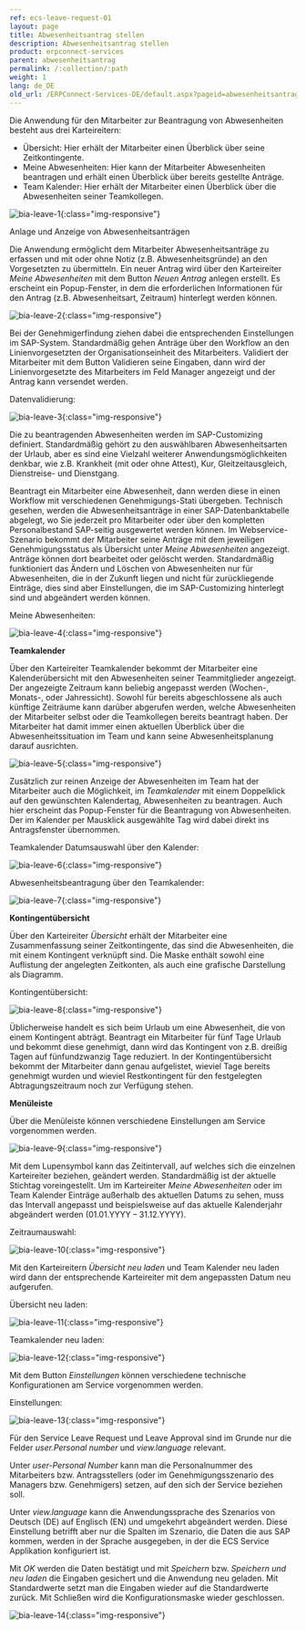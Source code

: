 ```yaml
---
ref: ecs-leave-request-01
layout: page
title: Abwesenheitsantrag stellen
description: Abwesenheitsantrag stellen
product: erpconnect-services
parent: abwesenheitsantrag
permalink: /:collection/:path
weight: 1
lang: de_DE
old_url: /ERPConnect-Services-DE/default.aspx?pageid=abwesenheitsantrag-stellen
---
```


Die Anwendung für den Mitarbeiter zur Beantragung von Abwesenheiten besteht aus drei Karteireitern:

- Übersicht: Hier erhält der Mitarbeiter einen Überblick über seine Zeitkontingente. 
- Meine Abwesenheiten: Hier kann der Mitarbeiter Abwesenheiten beantragen und erhält einen Überblick über bereits gestellte Anträge.
- Team Kalender: Hier erhält der Mitarbeiter einen Überblick über die Abwesenheiten seiner Teamkollegen. 

![bia-leave-1](/img/content/bia-leave-1.png){:class="img-responsive"}

Anlage und Anzeige von Abwesenheitsanträgen

Die Anwendung ermöglicht dem Mitarbeiter Abwesenheitsanträge zu erfassen und mit oder ohne Notiz (z.B. Abwesenheitsgründe) an den Vorgesetzten zu übermitteln. Ein neuer Antrag wird über den Karteireiter *Meine Abwesenheiten* mit dem Button *Neuen Antrag* anlegen erstellt. Es erscheint ein Popup-Fenster, in dem die erforderlichen Informationen für den Antrag (z.B. Abwesenheitsart, Zeitraum) hinterlegt werden können. 

![bia-leave-2](/img/content/bia-leave-2.png){:class="img-responsive"}

Bei der Genehmigerfindung ziehen dabei die entsprechenden Einstellungen im SAP-System. Standardmäßig gehen Anträge über den Workflow an den Linienvorgesetzten der Organisationseinheit des Mitarbeiters. Validiert der Mitarbeiter mit dem Button Validieren seine Eingaben, dann wird der Linienvorgesetzte des Mitarbeiters im Feld Manager angezeigt und der Antrag kann versendet werden.

Datenvalidierung:


![bia-leave-3](/img/content/bia-leave-3.png){:class="img-responsive"}

Die zu beantragenden Abwesenheiten werden im SAP-Customizing definiert. Standardmäßig gehört zu den auswählbaren Abwesenheitsarten der Urlaub, aber es sind eine Vielzahl weiterer Anwendungsmöglichkeiten denkbar, wie z.B. Krankheit (mit oder ohne Attest), Kur, Gleitzeitausgleich, Dienstreise- und Dienstgang.      

Beantragt ein Mitarbeiter eine Abwesenheit, dann werden diese in einen Workflow mit verschiedenen Genehmigungs-Stati übergeben. Technisch gesehen, werden die Abwesenheitsanträge in einer SAP-Datenbanktabelle abgelegt, wo Sie jederzeit pro Mitarbeiter oder über den kompletten Personalbestand SAP-seitig ausgewertet werden können. Im Webservice-Szenario bekommt der Mitarbeiter seine Anträge mit dem jeweiligen Genehmigungsstatus als Übersicht unter *Meine Abwesenheiten* angezeigt. 
Anträge können dort bearbeitet oder gelöscht werden. Standardmäßig funktioniert das Ändern und Löschen von Abwesenheiten nur für Abwesenheiten, die in der Zukunft liegen und nicht für zurückliegende Einträge, dies sind aber Einstellungen, die im SAP-Customizing hinterlegt sind und abgeändert werden können. 


Meine Abwesenheiten:

![bia-leave-4](/img/content/bia-leave-4.png){:class="img-responsive"}

**Teamkalender**

Über den Karteireiter Teamkalender bekommt der Mitarbeiter eine Kalenderübersicht mit den Abwesenheiten seiner Teammitglieder angezeigt. Der angezeigte Zeitraum kann beliebig angepasst werden (Wochen-, Monats-, oder Jahressicht). Sowohl für bereits abgeschlossene als auch künftige Zeiträume kann darüber abgerufen werden, welche Abwesenheiten der Mitarbeiter selbst oder die Teamkollegen bereits beantragt haben. Der Mitarbeiter hat damit immer einen aktuellen Überblick über die Abwesenheitssituation im Team und kann seine Abwesenheitsplanung darauf ausrichten.  


![bia-leave-5](/img/content/bia-leave-5.png){:class="img-responsive"}

Zusätzlich zur reinen Anzeige der Abwesenheiten im Team hat der Mitarbeiter auch die Möglichkeit, im *Teamkalender* mit einem Doppelklick auf den gewünschten Kalendertag, Abwesenheiten zu beantragen.  Auch hier erscheint das Popup-Fenster für die Beantragung von Abwesenheiten. Der im Kalender per Mausklick ausgewählte Tag wird dabei direkt ins Antragsfenster übernommen. 


Teamkalender Datumsauswahl über den Kalender:

![bia-leave-6](/img/content/bia-leave-6.png){:class="img-responsive"}

Abwesenheitsbeantragung über den Teamkalender:

![bia-leave-7](/img/content/bia-leave-7.png){:class="img-responsive"}

**Kontingentübersicht**

Über den Karteireiter *Übersicht* erhält der Mitarbeiter eine Zusammenfassung seiner Zeitkontingente, das sind die Abwesenheiten, die mit einem Kontingent verknüpft sind. Die Maske enthält sowohl eine Auflistung der angelegten Zeitkonten, als auch eine grafische Darstellung als Diagramm.


Kontingentübersicht:

![bia-leave-8](/img/content/bia-leave-8.png){:class="img-responsive"}

Üblicherweise handelt es sich beim Urlaub um eine Abwesenheit, die von einem Kontingent abträgt. Beantragt ein Mitarbeiter für fünf Tage Urlaub und bekommt diese genehmigt, dann wird das Kontingent von z.B. dreißig Tagen auf fünfundzwanzig Tage reduziert. In der Kontingentübersicht bekommt der Mitarbeiter dann genau aufgelistet, wieviel Tage bereits genehmigt wurden und wieviel Restkontingent für den festgelegten Abtragungszeitraum noch zur Verfügung stehen. 

**Menüleiste**

Über die Menüleiste können verschiedene Einstellungen am Service vorgenommen werden.

![bia-leave-9](/img/content/bia-leave-9.png){:class="img-responsive"}

Mit dem Lupensymbol kann das Zeitintervall, auf welches sich die einzelnen Karteireiter beziehen, geändert werden. Standardmäßig ist der aktuelle Stichtag voreingestellt. Um im Karteireiter *Meine Abwesenheiten* oder im Team Kalender Einträge außerhalb des aktuellen Datums zu sehen, muss das Intervall angepasst und beispielsweise auf das aktuelle Kalenderjahr abgeändert werden (01.01.YYYY – 31.12.YYYY). 

Zeitraumauswahl:

![bia-leave-10](/img/content/bia-leave-10.png){:class="img-responsive"}

Mit den Karteireitern *Übersicht neu laden* und Team Kalender neu laden wird dann der entsprechende Karteireiter mit dem angepassten Datum neu aufgerufen.

Übersicht neu laden:


![bia-leave-11](/img/content/bia-leave-11.png){:class="img-responsive"}

Teamkalender neu laden:

![bia-leave-12](/img/content/bia-leave-12.png){:class="img-responsive"}

Mit dem Button *Einstellungen* können verschiedene technische Konfigurationen am Service vorgenommen werden. 

Einstellungen:

![bia-leave-13](/img/content/bia-leave-13.png){:class="img-responsive"}

Für den Service Leave Request und Leave Approval sind im Grunde nur die Felder *user.Personal number* und *view.language* relevant. 

Unter *user-Personal Number* kann man die Personalnummer des Mitarbeiters bzw. Antragsstellers (oder im Genehmigungsszenario des Managers bzw. Genehmigers) setzen, auf den sich der Service beziehen soll. 

Unter *view.language* kann die Anwendungssprache des Szenarios von Deutsch (DE) auf Englisch (EN) und umgekehrt abgeändert werden. Diese Einstellung betrifft aber nur die Spalten im Szenario, die Daten die aus SAP kommen, werden in der Sprache ausgegeben, in der die ECS Service Applikation konfiguriert ist. 

Mit *OK* werden die Daten bestätigt und mit *Speichern* bzw. *Speichern und neu laden* die Eingaben gesichert und die Anwendung neu geladen. Mit Standardwerte setzt man die Eingaben wieder auf die Standardwerte zurück. Mit Schließen wird die Konfigurationsmaske wieder geschlossen. 

![bia-leave-14](/img/content/bia-leave-14.png){:class="img-responsive"}

